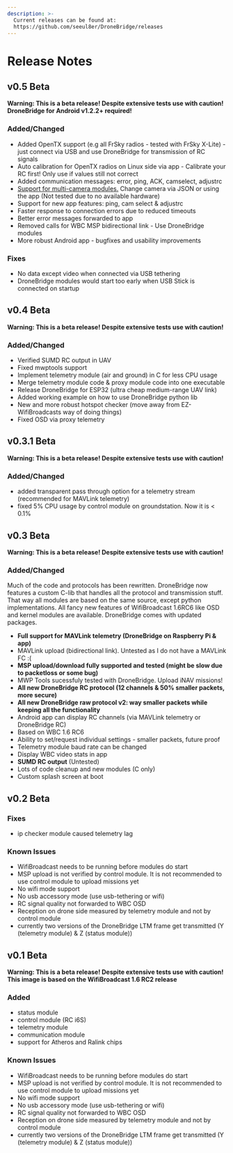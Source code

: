 ```yaml
---
description: >-
  Current releases can be found at:
  https://github.com/seeul8er/DroneBridge/releases
---
```


# Release Notes

## v0.5 Beta

**Warning: This is a beta release! Despite extensive tests use with caution!**  
**DroneBridge for Android v1.2.2+ required!**

### Added/Changed

* Added OpenTX support \(e.g all FrSky radios - tested with FrSky X-Lite\) - just connect via USB and use DroneBridge for transmission of RC signals
* Auto calibration for OpenTX radios on Linux side via app - Calibrate your RC first! Only use if values still not correct
* Added communication messages: error, ping, ACK, camselect, adjustrc
* [Support for multi-camera modules.](http://www.arducam.com/multi-camera-adapter-module-raspberry-pi/) Change camera via JSON or using the app \(Not tested due to no available hardware\)
* Support for new app features: ping, cam select & adjustrc
* Faster response to connection errors due to reduced timeouts
* Better error messages forwarded to app
* Removed calls for WBC MSP bidirectional link - Use DroneBridge modules
* More robust Android app - bugfixes and usability improvements

### Fixes

* No data except video when connected via USB tethering
* DroneBridge modules would start too early when USB Stick is connected on startup

## v0.4 Beta

**Warning: This is a beta release! Despite extensive tests use with caution!**

### Added/Changed

* Verified SUMD RC output in UAV
* Fixed mwptools support
* Implement telemetry module \(air and ground\) in C for less CPU usage
* Merge telemetry module code & proxy module code into one executable
* Release DroneBridge for ESP32 \(ultra cheap medium-range UAV link\)
* Added working example on how to use DroneBridge python lib
* New and more robust hotspot checker \(move away from EZ-WifiBroadcasts way of doing things\)
* Fixed OSD via proxy telemetry

## v0.3.1 Beta

**Warning: This is a beta release! Despite extensive tests use with caution!**

### Added/Changed

* added transparent pass through option for a telemetry stream \(recommended for MAVLink telemetry\)
* fixed 5% CPU usage by control module on groundstation. Now it is &lt; 0.1%

## v0.3 Beta

 **Warning: This is a beta release! Despite extensive tests use with caution!**

### **Added/Changed**

Much of the code and protocols has been rewritten. DroneBridge now features a custom C-lib that handles all the protocol and transmission stuff. That way all modules are based on the same source, except python implementations. All fancy new features of WifiBroadcast 1.6RC6 like OSD and kernel modules are available. DroneBridge comes with updated packages.

* **Full support for MAVLink telemetry \(DroneBridge on Raspberry Pi & app\)**
* MAVLink upload \(bidirectional link\). Untested as I do not have a MAVLink FC :\(
* **MSP upload/download fully supported and tested \(might be slow due to packetloss or some bug\)**
* MWP Tools sucessfuly tested with DroneBridge. Upload iNAV missions!
* **All new DroneBridge RC protocol \(12 channels & 50% smaller packets, more secure\)**
* **All new DroneBridge raw protocol v2: way smaller packets while keeping all the functionality**
* Android app can display RC channels \(via MAVLink telemetry or DroneBridge RC\)
* Based on WBC 1.6 RC6
* Ability to set/request individual settings - smaller packets, future proof
* Telemetry module baud rate can be changed
* Display WBC video stats in app
* **SUMD RC output** \(Untested\)
* Lots of code cleanup and new modules \(C only\)
* Custom splash screen at boot

## **v0.2 Beta**

### **Fixes**

* ip checker module caused telemetry lag

### **Known Issues**

* WifiBroadcast needs to be running before modules do start
* MSP upload is not verified by control module. It is not recommended to use control module to upload missions yet
* No wifi mode support
* No usb accessory mode \(use usb-tethering or wifi\)
* RC signal quality not forwarded to WBC OSD
* Reception on drone side measured by telemetry module and not by control module
* currently two versions of the DroneBridge LTM frame get transmitted \(Y \(telemetry module\) & Z \(status module\)\)

## **v0.1 Beta**

**Warning: This is a beta release! Despite extensive tests use with caution!**  
**This image is based on the WifiBroadcast 1.6 RC2 release**

### **Added**

* status module
* control module \(RC i6S\)
* telemetry module
* communication module
* support for Atheros and Ralink chips

### **Known Issues**

* WifiBroadcast needs to be running before modules do start
* MSP upload is not verified by control module. It is not recommended to use control module to upload missions yet
* No wifi mode support
* No usb accessory mode \(use usb-tethering or wifi\)
* RC signal quality not forwarded to WBC OSD
* Reception on drone side measured by telemetry module and not by control module
* currently two versions of the DroneBridge LTM frame get transmitted \(Y \(telemetry module\) & Z \(status module\)\)



